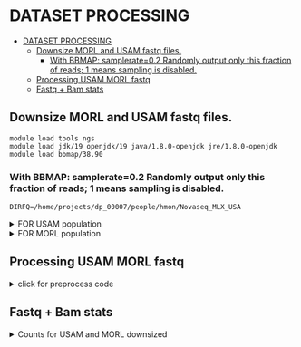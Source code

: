 DATASET PROCESSING
================

- [DATASET PROCESSING](#dataset-processing)
  - [Downsize MORL and USAM fastq files.](#downsize-morl-and-usam-fastq-files)
    - [With BBMAP: samplerate=0.2 Randomly output only this fraction of reads; 1 means sampling is disabled.](#with-bbmap-samplerate02-randomly-output-only-this-fraction-of-reads-1-means-sampling-is-disabled)
  - [Processing USAM MORL fastq](#processing-usam-morl-fastq)
  - [Fastq + Bam stats](#fastq--bam-stats)


## Downsize MORL and USAM fastq files.
    module load tools ngs  
    module load jdk/19 openjdk/19 java/1.8.0-openjdk jre/1.8.0-openjdk 
    module load bbmap/38.90

### With BBMAP: samplerate=0.2 Randomly output only this fraction of reads; 1 means sampling is disabled.
    DIRFQ=/home/projects/dp_00007/people/hmon/Novaseq_MLX_USA

 <details>
<summary> FOR USAM population </summary>
    for POP in USA
    do
        for IND in `echo -n 1 2 3 4 5 6 7 8 9` 
        do
            for NUM in `echo -n  103 104 105 106 117 125 137 138 139 141 150 151 152 164 173 177 185 186 187`
            do
            reformat.sh \
            in1=$DIRFQ/NS.1445.002.IDT_i7_${NUM}---IDT_i5_${NUM}.${POP}-${IND}_R1.fastq.gz \
            in2=$DIRFQ/NS.1445.002.IDT_i7_${NUM}---IDT_i5_${NUM}.${POP}-${IND}_R2.fastq.gz \
            out1=$DIRFQ/${POP}M_0${IND}_NS.1445.002.IDT_i7_${NUM}---IDT_i5_${NUM}_DS0.2_1.fq.gz \
            out2=$DIRFQ/${POP}M_0${IND}_NS.1445.002.IDT_i7_${NUM}---IDT_i5_${NUM}_DS0.2_2.fq.gz \
            samplerate=0.2
            done
        done
    done

    for POP in USA
    do
        for IND in `echo -n 10 11 12 13 14 15 16 17 18 19` 
        do
            for NUM in `echo -n  103 104 105 106 117 125 137 138 139 141 150 151 152 164 173 177 185 186 187`
            do
            reformat.sh \
            in1=$DIRFQ/NS.1445.002.IDT_i7_${NUM}---IDT_i5_${NUM}.${POP}-${IND}_R1.fastq.gz \
            in2=$DIRFQ/NS.1445.002.IDT_i7_${NUM}---IDT_i5_${NUM}.${POP}-${IND}_R2.fastq.gz \
            out1=$DIRFQ/${POP}M_${IND}_NS.1445.002.IDT_i7_${NUM}---IDT_i5_${NUM}_DS0.2_1.fq.gz \
            out2=$DIRFQ/${POP}M_${IND}_NS.1445.002.IDT_i7_${NUM}---IDT_i5_${NUM}_DS0.2_2.fq.gz \
            samplerate=0.2
            done
        done
    done
</details>

<details>
<summary> FOR MORL population </summary>    
    for POP in MLX
    do
        for IND in `echo -n 1 2 4 6 7 8 9` 
        do
            for NUM in `echo -n 101 113 126 127 128 129 140 149 161 162 163 165 174 175 176 188 189`
            do
            reformat.sh \
            in1=$DIRFQ/NS.1445.002.IDT_i7_${NUM}---IDT_i5_${NUM}.${POP}${IND}_R1.fastq.gz \
            in2=$DIRFQ/NS.1445.002.IDT_i7_${NUM}---IDT_i5_${NUM}.${POP}${IND}_R2.fastq.gz \
            out1=$DIRFQ/MORL_0${IND}_NS.1445.002.IDT_i7_${NUM}---IDT_i5_${NUM}_DS0.2_1.fq.gz \
            out2=$DIRFQ/MORL_0${IND}_NS.1445.002.IDT_i7_${NUM}---IDT_i5_${NUM}_DS0.2_2.fq.gz \
            samplerate=0.2
            done
        done
    done

    for POP in MLX
    do
        for IND in `echo -n 10 11 12 13 14 15 16 17 18 19` 
        do
            for NUM in `echo -n 101 113 126 127 128 129 140 149 161 162 163 165 174 175 176 188 189`
            do
            reformat.sh \
            in1=$DIRFQ/NS.1445.002.IDT_i7_${NUM}---IDT_i5_${NUM}.${POP}${IND}_R1.fastq.gz \
            in2=$DIRFQ/NS.1445.002.IDT_i7_${NUM}---IDT_i5_${NUM}.${POP}${IND}_R2.fastq.gz \
            out1=$DIRFQ/MORL_${IND}_NS.1445.002.IDT_i7_${NUM}---IDT_i5_${NUM}_DS0.2_1.fq.gz \
            out2=$DIRFQ/MORL_${IND}_NS.1445.002.IDT_i7_${NUM}---IDT_i5_${NUM}_DS0.2_2.fq.gz \
            samplerate=0.2
            done
        done
    done
</details>


## Processing USAM MORL fastq
<details>

<summary> click for preprocess code </summary>

```#!/bin/bash
#PBS -d /home/projects/dp_00007/people/hmon/Novaseq_MLX_USA
#PBS -W group_list=dp_00007
#PBS -A dp_00007
#PBS -N trimmomatic__BASE__
#PBS -o __BASE__trim.out
#PBS -e __BASE__trim.err
#PBS -l walltime=00:04:00:00
#PBS -l mem=70g
#PBS -l ncpus=5
#PBS -r n


#Go to the directory from where the job was submitted (initial directory is $HOME)
echo Working directory is $PBS_O_WORKDIR
cd $PBS_O_WORKDIR

#Define number of processors
NPROCS=`wc -l < $PBS_NODEFILE`
echo This job has allocated $NPROCS nodes

#Load all required modules for the job
module load tools
module load ngs
module load jre/1.8.0-openjdk
module load trimmomatic/0.38

#Global variables
base=__BASE__
ADAPTERS=home/projects/dp_00007/people/hmon/Shucking/01_infofiles/NexteraPE_NT.fa

java -jar /services/tools/trimmomatic/0.38/trimmomatic-0.38.jar PE \
        -threads 8 \
        -phred33 \
	"$base"_1.fq.gz \
	"$base"_2.fq.gz \
	"$base"_1.paired.fq.gz \
	"$base"_1.single.fq.gz \
	"$base"_2.paired.fq.gz \
	"$base"_2.single.fq.gz \
	ILLUMINACLIP:$ADAPTERS:2:30:10:1:true LEADING:3 TRAILING:3 SLIDINGWINDOW:4:20 MINLEN:40


#Load all required modules for the job
module load gcc/8.2.0
module load tools
module load ngs
module load bwa/0.7.17
module load samtools/1.12

#Global variables
GENOME="/home/projects/dp_00007/people/hmon/Shucking/01_infofiles/fileOegenome10scaffoldC3G.fasta"
NCPU=8
base=__BASE__

#Align reads
    echo "Aligning $base"
    ID=$(echo "@RG\tID:$base\tSM:$base\tPL:Illumina")

  #Align reads 1 step
    bwa mem -t "$NCPU" \
        -R "$ID" \
        "$GENOME" \
        "$base"_1.paired.fq.gz "$base"_2.paired.fq.gz >"$base".sam

        # Create bam file
    echo "Creating bam for $base"

    samtools view -bS -h -q 20 -F 4 \
    "$base".sam >"$base".bam


     echo "Creating sorted bam for $base"
        samtools sort "$base".bam -o "$base".sort.minq20.bam
        samtools index "$base".sort.minq20.bam

   #Clean up
    echo "Removing "$base".sam"
    echo "Removing "$base".bam"

        rm "$base".sam
        rm "$base".bam


#loading modules
module load tools
module load ngs
module load jre/1.8.0
module load picard-tools/2.25.2
module load parallel/20160822
module load java/1.8.0
module load bamutil/1.0.14

#tryout with NO CIGAR on MarkDuplicates
java -jar /services/tools/picard-tools/2.25.2/picard.jar MarkDuplicates \
I="$base".sort.minq20.bam \
O="$base".nocig.dedup.minq20.bam \
M="$base".duprmmetrics.txt \
REMOVE_DUPLICATES=true VALIDATION_STRINGENCY=SILENT

#scripts ClipOverlap with NO CIGAR on MarkDuplicates
/services/tools/bamutil/1.0.14/bam clipOverlap \
--in "$base".nocig.dedup.minq20.bam \
--out "$base".nocig.dedup_clipoverlap.minq20.bam \
--stats


#ressources
module load tools
module load ngs
module load samtools/1.12
module load parallel/20160822
module load java/1.8.0
module load bamutil/1.0.14
module load gatk/3.8-0
module load jre/1.8.0-openjdk
module load picard-tools/2.25.2

#Index bam files
samtools index "$base".nocig.dedup_clipoverlap.minq20.bam

#Create list of potential in-dels nocig
java -jar /services/tools/gatk/3.8-0/GenomeAnalysisTK.jar \
-T RealignerTargetCreator \
-R $GENOME \
-I "$base".nocig.dedup_clipoverlap.minq20.bam  \
-o "$base".all_samples_for_indel_realigner.nocig.minq20.intervals

#Run the indel realigner tool nocig
java -jar /services/tools/gatk/3.8-0/GenomeAnalysisTK.jar \
-T IndelRealigner \
-R $GENOME \
-I "$base".nocig.dedup_clipoverlap.minq20.bam \
-targetIntervals "$base".all_samples_for_indel_realigner.nocig.minq20.intervals \
--consensusDeterminationModel USE_READS  --nWayOut _minq20.nocig.realigned.bam

```

</details>

## Fastq + Bam stats
<details>
<summary> Counts for USAM and MORL downsized </summary>    
    #Module 
    module load tools
    module load ngs
    module load samtools/1.14

    #Global variables
    base=__BASE__
    DIR=/home/projects/dp_00007/people/hmon/Novaseq_MLX_USA
    #raw reads
    a=`zcat $DIR/"$base"_1.fq.gz  | wc -l | awk '{print $1/4}'` #raw read forward
    b=`zcat $DIR/"$base"_2.fq.gz | wc -l | awk '{print $1/4}'` #raw read reverse
    echo $(( $a + $b )) > downS_depth/"$base".count_fastq_1.tmp
    #raw bases
    c=`zcat $DIR/"$base"_1.fq.gz | awk 'NR%4==2' | tr -d "\n" | wc -m` 
    d=`zcat $DIR/"$base"_2.fq.gz | awk 'NR%4==2' | tr -d "\n" | wc -m`
    echo $(( $c + $d )) > $DIR/downS_depth/"$base".count_fastq_2.tmp

    trim bases
    e=`zcat $DIR/"$base"_1.paired.fq.gz | awk 'NR%4==2' | tr -d "\n" | wc -m` 
    f=`zcat $DIR/"$base"_2.paired.fq.gz | awk 'NR%4==2' | tr -d "\n" | wc -m` 
    echo $(( $e + $f )) > $DIR/downS_depth/"$base".count_fastq_3.tmp 

    #mapped bases
    samtools stats $DIR/"$base".sort.minq20.bam -@ 12 | grep ^SN | cut -f 2- | grep "^bases mapped (cigar)" | cut -f 2 > $DIR/downS_depth/"$base".count_bam_1.tmp
    
    #deduplicate mapped bases
    samtools stats $DIR/"$base".nocig.dedup_clipoverlap.minq20.bam -@ 12 | grep ^SN | cut -f 2- | grep "^bases mapped (cigar)" | cut -f 2  > $DIR/downS_depth/"$base".count_bam_2.tmp

    #realigned around indels mapped bases
    samtools stats $DIR/"$base".nocig.dedup_clipoverlap.minq20_minq20.nocig.realigned.bam -@ 12 | grep ^SN | cut -f 2- | grep "^bases mapped (cigar)" | cut -f 2  > $DIR/downS_depth/"$base".count_bam_3.tmp
    #population tag
    
    echo Novaseq_MLX_USA/"$base"_1.fq.gz |awk '{split($0,a,"_"); print a[2]}' | awk '{split($0,a,"/"); print a[2]}' > $DIR/downS_depth/"$base".count_pop_1.tmp

    RAWREADS=`cat $DIR/downS_depth/"$base".count_fastq_1.tmp`
    RAWBASES=`cat $DIR/downS_depth/"$base".count_fastq_2.tmp`
    ADPTERCLIPBASES=`cat $DIR/downS_depth/"$base".count_fastq_3.tmp`
    MAPPEDBASES=`cat $DIR/downS_depth/"$base".count_bam_1.tmp`
    DEDUPMAPPEDBASES=`cat $DIR/downS_depth/"$base".count_bam_2.tmp`
    REALIGNEDMAPPEDBASES=`cat $DIR/downS_depth/"$base".count_bam_3.tmp`
    POP=`cat $DIR/downS_depth/"$base".count_pop_1.tmp`

    printf "%s\t%s\t%s\t%s\t%s\t%s\t%s\t%s\t%s\n" $base $POP $RAWREADS $RAWBASES $ADPTERCLIPBASES $MAPPEDBASES $DEDUPMAPPEDBASES $REALIGNEDMAPPEDBASES >> $DIR/downS_depth/Summary_DS_USAMMORL_lcWGS_14nov22.txt

</details>
